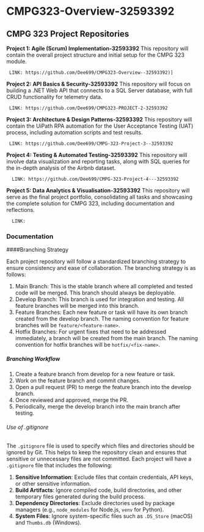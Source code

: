 # CMPG323-Overview-32593392
## CMPG 323 Project Repositories
**Project 1: Agile (Scrum) Implementation-32593392**
   This repository will contain the overall project structure and initial setup for the CMPG 323 module.
     
     LINK: https://github.com/Dee699/CMPG323-Overview--32593392)]

**Project 2: API Basics & Security-32593392**
    This repository will focus on building a .NET Web API that connects to a SQL Server database, with full CRUD functionality for telemetry data.
    
     LINK: https://github.com/Dee699/CMPG323-PROJECT-2-32593392
     
**Project 3: Architecture & Design Patterns-32593392**
    This repository will contain the UiPath RPA automation for the User Acceptance Testing (UAT) process, including automation scripts and test results.
    
     LINK: https://github.com/Dee699/CMPG-323-Project-3--32593392
     
**Project 4: Testing & Automated Testing-32593392**
  This repository will involve data visualization and reporting tasks, along with SQL queries for the in-depth analysis of the Airbnb dataset.

      LINK: https://github.com/Dee699/CMPG-323-Project-4---32593392

**Project 5: Data Analytics & Visualisation-32593392**
  This repository will serve as the final project portfolio, consolidating all tasks and showcasing the complete solution for CMPG 323, including documentation and reflections.

      LINK:
     
### Documentation

####Branching Strategy

Each project repository will follow a standardized branching strategy to ensure consistency and ease of collaboration. The branching strategy is as follows:

1. Main Branch: This is the stable branch where all completed and tested code will be merged. This branch should always be deployable.
2. Develop Branch: This branch is used for integration and testing. All feature branches will be merged into this branch.
3. Feature Branches: Each new feature or task will have its own branch created from the develop branch. The naming convention for feature branches will be `feature/<feature-name>`.
4. Hotfix Branches: For urgent fixes that need to be addressed immediately, a branch will be created from the main branch. The naming convention for hotfix branches will be `hotfix/<fix-name>`.

##### Branching Workflow
1. Create a feature branch from develop for a new feature or task.
2. Work on the feature branch and commit changes.
3. Open a pull request (PR) to merge the feature branch into the develop branch.
4. Once reviewed and approved, merge the PR.
5. Periodically, merge the develop branch into the main branch after testing. 

###### Use of .gitignore

The `.gitignore` file is used to specify which files and directories should be ignored by Git. This helps to keep the repository clean and ensures that sensitive or unnecessary files are not committed. Each project will have a `.gitignore` file that includes the following:

1. **Sensitive Information**: Exclude files that contain credentials, API keys, or other sensitive information.
2. **Build Artifacts**: Ignore compiled code, build directories, and other temporary files generated during the build process.
3. **Dependency Directories**: Exclude directories used by package managers (e.g., `node_modules` for Node.js, `venv` for Python).
4. **System Files**: Ignore system-specific files such as `.DS_Store` (macOS) and `Thumbs.db` (Windows).


